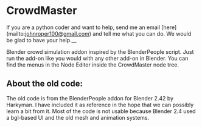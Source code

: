 # CrowdMaster
If you are a python coder and want to help, send me an email [here] (mailto:johnroper100@gmail.com) and tell me what you can do. We would be glad to have your help.__

Blender crowd simulation addon inspired by the BlenderPeople script. Just run the add-on like you would with any other add-on in Blender. You can find the menus in the Node Editor inside the CrowdMaster node tree.

## About the old code:
The old code is from the BlenderPeople addon for Blender 2.42 by Harkyman.
I have included it as reference in the hope that we can possibly learn a bit from it.
Most of the code is not usable because Blender 2.4 used a bgl-based UI and the old mesh and animation systems.
